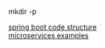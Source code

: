 mkdir -p 

[spring boot code structure](https://docs.spring.io/spring-boot/docs/current/reference/html/using-boot-structuring-your-code.html)  
[microservices examples](https://github.com/cer/microservices-examples)  